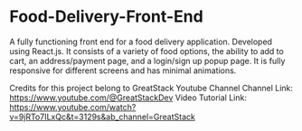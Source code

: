 # Food-Delivery-Front-End
A fully functioning front end for a food delivery application. Developed using React.js. It consists of a variety of food options, the ability to add to cart, an address/payment page, and a login/sign up popup page. It is fully responsive for different screens and has minimal animations. 

Credits for this project belong to GreatStack Youtube Channel
Channel Link: https://www.youtube.com/@GreatStackDev
Video Tutorial Link: https://www.youtube.com/watch?v=9jRTo7ILxQc&t=3129s&ab_channel=GreatStack
